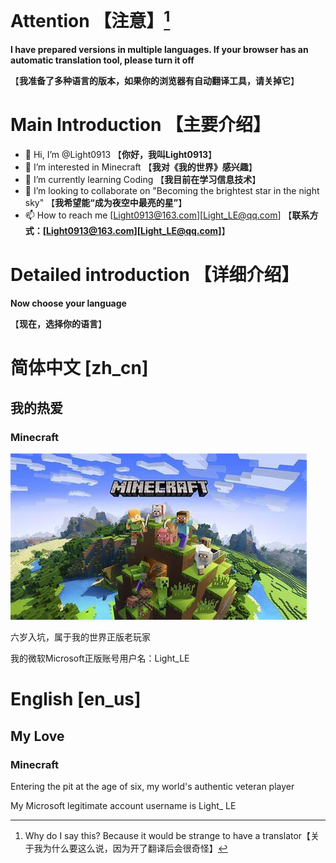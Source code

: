 # Attention 【注意】[^1]

[^1]:Why do I say this? Because it would be strange to have a translator【关于我为什么要这么说，因为开了翻译后会很奇怪】

**I have prepared versions in multiple languages. If your browser has an automatic translation tool, please turn it off**

【**我准备了多种语言的版本，如果你的浏览器有自动翻译工具，请关掉它**】

# Main Introduction 【主要介绍】

- 👋 Hi, I’m @Light0913 【**你好，我叫Light0913**】
- 👀 I’m interested in Minecraft 【**我对《我的世界》感兴趣**】
- 🌱 I’m currently learning Coding 【**我目前在学习信息技术**】
- 💞️ I’m looking to collaborate on "Becoming the brightest star in the night sky" 【**我希望能“成为夜空中最亮的星”**】
- 📫 How to reach me [Light0913@163.com][Light_LE@qq.com] 【**联系方式：[Light0913@163.com][Light_LE@qq.com]**】

# Detailed introduction 【详细介绍】

**Now choose your language**

【**现在，选择你的语言**】

# 简体中文 [zh_cn]

## 我的热爱

### Minecraft
  
  ![Minecraft.jpg](images/Minecraft.jpg)
  
  六岁入坑，属于我的世界正版老玩家
  
  我的微软Microsoft正版账号用户名：Light_LE

# English [en_us]

## My Love

### Minecraft

  Entering the pit at the age of six, my world's authentic veteran player

  My Microsoft legitimate account username is Light_ LE

<!---
Light0913/Light0913 is a ✨ special ✨ repository because its `README.md` (this file) appears on your GitHub profile.
You can click the Preview link to take a look at your changes.
--->
